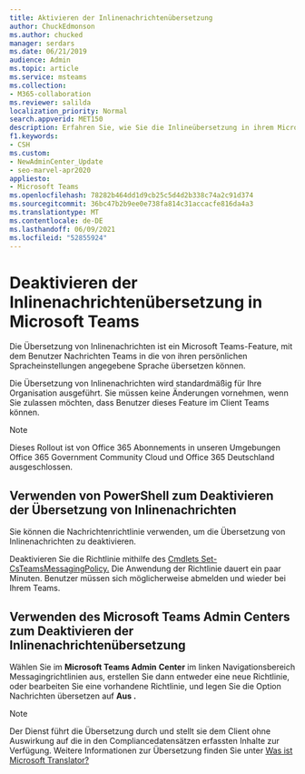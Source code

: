 ```yaml
---
title: Aktivieren der Inlinenachrichtenübersetzung
author: ChuckEdmonson
ms.author: chucked
manager: serdars
ms.date: 06/21/2019
audience: Admin
ms.topic: article
ms.service: msteams
ms.collection:
- M365-collaboration
ms.reviewer: salilda
localization_priority: Normal
search.appverid: MET150
description: Erfahren Sie, wie Sie die Inlineübersetzung in ihrem Microsoft Teams über Microsoft Teams Admin Center oder PowerShell aktivieren.
f1.keywords:
- CSH
ms.custom:
- NewAdminCenter_Update
- seo-marvel-apr2020
appliesto:
- Microsoft Teams
ms.openlocfilehash: 78282b464dd1d9cb25c5d4d2b338c74a2c91d374
ms.sourcegitcommit: 36bc47b2b9ee0e738fa814c31accacfe816da4a3
ms.translationtype: MT
ms.contentlocale: de-DE
ms.lasthandoff: 06/09/2021
ms.locfileid: "52855924"
---
```

# <a name="turn-off-inline-message-translation-in-microsoft-teams"></a>Deaktivieren der Inlinenachrichtenübersetzung in Microsoft Teams

Die Übersetzung von Inlinenachrichten ist ein Microsoft Teams-Feature, mit [](https://support.office.com/article/translate-a-message-in-teams-d8926ce9-d6a6-47df-a416-f1adb62d3194) dem Benutzer Nachrichten Teams in die von ihren persönlichen Spracheinstellungen angegebene Sprache übersetzen können.

Die Übersetzung von Inlinenachrichten wird standardmäßig für Ihre Organisation ausgeführt. Sie müssen keine Änderungen vornehmen, wenn Sie zulassen möchten, dass Benutzer dieses Feature im Client Teams können.

> [!NOTE]
>Dieses Rollout ist von Office 365 Abonnements in unseren Umgebungen Office 365 Government Community Cloud und Office 365 Deutschland ausgeschlossen.

## <a name="use-powershell-to-turn-off-inline-message-translation"></a>Verwenden von PowerShell zum Deaktivieren der Übersetzung von Inlinenachrichten

Sie können die Nachrichtenrichtlinie verwenden, um die Übersetzung von Inlinenachrichten zu deaktivieren.

Deaktivieren Sie die Richtlinie mithilfe des [Cmdlets Set-CsTeamsMessagingPolicy.](/powershell/module/skype/set-csteamsmessagingpolicy?view=skype-ps) Die Anwendung der Richtlinie dauert ein paar Minuten. Benutzer müssen sich möglicherweise abmelden und wieder bei Ihrem Teams.

## <a name="use-the-microsoft-teams-admin-center-to-turn-off-inline-message-translation"></a>Verwenden des Microsoft Teams Admin Centers zum Deaktivieren der Inlinenachrichtenübersetzung

Wählen Sie im **Microsoft Teams Admin** **Center** im linken Navigationsbereich Messagingrichtlinien aus, erstellen Sie dann entweder  eine neue Richtlinie, oder bearbeiten Sie eine vorhandene Richtlinie, und legen Sie die Option Nachrichten übersetzen auf **Aus .**

> [!NOTE]
> Der Dienst führt die Übersetzung durch und stellt sie dem Client ohne Auswirkung auf die in den Compliancedatensätzen erfassten Inhalte zur Verfügung. Weitere Informationen zur Übersetzung finden Sie unter [Was ist Microsoft Translator?](/azure/cognitive-services/translator/translator-info-overview)
